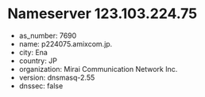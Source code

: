 # Nameserver 123.103.224.75

* as_number: 7690
* name: p224075.amixcom.jp.
* city: Ena
* country: JP
* organization: Mirai Communication Network Inc.
* version: dnsmasq-2.55
* dnssec: false
